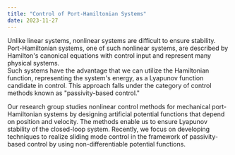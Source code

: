 ```yaml
---
title: "Control of Port-Hamiltonian Systems"
date: 2023-11-27
---
```



Unlike linear systems, nonlinear systems are difficult to ensure stability. 
Port-Hamiltonian systems, one of such nonlinear systems, are described by Hamilton's canonical equations with control input and represent many physical systems.  
Such systems have the advantage that we can utilize the Hamiltonian function, representing the system's energy, as a Lyapunov function candidate in control. 
This approach falls under the category of control methods known as "passivity-based control."

Our research group studies nonlinear control methods for mechanical port-Hamiltonian systems by designing artificial potential functions that depend on position and velocity. 
The methods enable us to ensure Lyapunov stability of the closed-loop system. 
Recently, we focus on developing techniques to realize sliding mode control in the framework of passivity-based control by using non-differentiable potential functions.